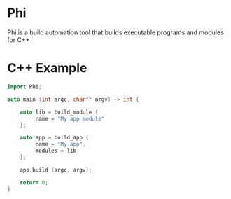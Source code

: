 # Phi
 Phi is a build automation tool that builds executable programs and modules for C++

# C++ Example

```cpp
import Phi;

auto main (int argc, char** argv) -> int {

	auto lib = build_module {
		.name = "My app module"
	};

	auto app = build_app {
		.name = "My app",
		.modules = lib
	};

	app.build (argc, argv);

	return 0;
}
```